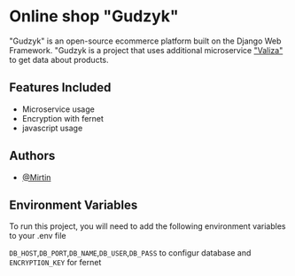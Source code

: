 
# Online shop "Gudzyk"

"Gudzyk" is an open-source ecommerce platform built on the Django Web Framework.
"Gudzyk is a project that uses additional microservice ["Valiza"](https://awesomeopensource.com/) to get data about products.



## Features Included

- Microservice usage
- Encryption with fernet
- javascript usage

## Authors

- [@Mirtin](https://www.github.com/Mirtin)


## Environment Variables

To run this project, you will need to add the following environment variables to your .env file

`DB_HOST`,`DB_PORT`,`DB_NAME`,`DB_USER`,`DB_PASS`
to configur database
and 
`ENCRYPTION_KEY` for fernet